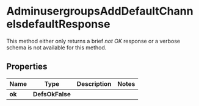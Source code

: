

# AdminusergroupsAddDefaultChannelsdefaultResponse

This method either only returns a brief _not OK_ response or a verbose schema is not available for this method.

## Properties

| Name | Type | Description | Notes |
|------------ | ------------- | ------------- | -------------|
|**ok** | **DefsOkFalse** |  |  |



